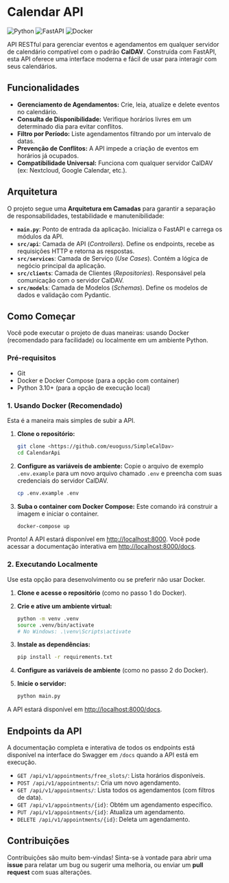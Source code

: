 # Calendar API

![Python](https://img.shields.io/badge/Python-3.10%2B-blue?style=for-the-badge&logo=python)
![FastAPI](https://img.shields.io/badge/FastAPI-Modern-green?style=for-the-badge&logo=fastapi)
![Docker](https://img.shields.io/badge/Docker-Ready-blue?style=for-the-badge&logo=docker)

API RESTful para gerenciar eventos e agendamentos em qualquer servidor de calendário compatível com o padrão **CalDAV**. Construída com FastAPI, esta API oferece uma interface moderna e fácil de usar para interagir com seus calendários.

## Funcionalidades

- **Gerenciamento de Agendamentos:** Crie, leia, atualize e delete eventos no calendário.
- **Consulta de Disponibilidade:** Verifique horários livres em um determinado dia para evitar conflitos.
- **Filtro por Período:** Liste agendamentos filtrando por um intervalo de datas.
- **Prevenção de Conflitos:** A API impede a criação de eventos em horários já ocupados.
- **Compatibilidade Universal:** Funciona com qualquer servidor CalDAV (ex: Nextcloud, Google Calendar, etc.).

## Arquitetura

O projeto segue uma **Arquitetura em Camadas** para garantir a separação de responsabilidades, testabilidade e manutenibilidade:

-   **`main.py`**: Ponto de entrada da aplicação. Inicializa o FastAPI e carrega os módulos da API.
-   **`src/api`**: Camada de API (*Controllers*). Define os endpoints, recebe as requisições HTTP e retorna as respostas.
-   **`src/services`**: Camada de Serviço (*Use Cases*). Contém a lógica de negócio principal da aplicação.
-   **`src/clients`**: Camada de Clientes (*Repositories*). Responsável pela comunicação com o servidor CalDAV.
-   **`src/models`**: Camada de Modelos (*Schemas*). Define os modelos de dados e validação com Pydantic.

## Como Começar

Você pode executar o projeto de duas maneiras: usando Docker (recomendado para facilidade) ou localmente em um ambiente Python.

### Pré-requisitos

- Git
- Docker e Docker Compose (para a opção com container)
- Python 3.10+ (para a opção de execução local)

### 1. Usando Docker (Recomendado)

Esta é a maneira mais simples de subir a API.

1.  **Clone o repositório:**
    ```bash
    git clone <https://github.com/euoguss/SimpleCalDav>
    cd CalendarApi
    ```

2.  **Configure as variáveis de ambiente:**
    Copie o arquivo de exemplo `.env.example` para um novo arquivo chamado `.env` e preencha com suas credenciais do servidor CalDAV.
    ```bash
    cp .env.example .env
    ```

3.  **Suba o container com Docker Compose:**
    Este comando irá construir a imagem e iniciar o container.
    ```bash
    docker-compose up
    ```

Pronto! A API estará disponível em [http://localhost:8000](http://localhost:8000). Você pode acessar a documentação interativa em [http://localhost:8000/docs](http://localhost:8000/docs).

### 2. Executando Localmente

Use esta opção para desenvolvimento ou se preferir não usar Docker.

1.  **Clone e acesse o repositório** (como no passo 1 do Docker).

2.  **Crie e ative um ambiente virtual:**
    ```bash
    python -m venv .venv
    source .venv/bin/activate
    # No Windows: .\venv\Scripts\activate
    ```

3.  **Instale as dependências:**
    ```bash
    pip install -r requirements.txt
    ```

4.  **Configure as variáveis de ambiente** (como no passo 2 do Docker).

5.  **Inicie o servidor:**
    ```bash
    python main.py
    ```

A API estará disponível em [http://localhost:8000/docs](http://localhost:8000/docs).

## Endpoints da API

A documentação completa e interativa de todos os endpoints está disponível na interface do Swagger em `/docs` quando a API está em execução.

- `GET /api/v1/appointments/free_slots/`: Lista horários disponíveis.
- `POST /api/v1/appointments/`: Cria um novo agendamento.
- `GET /api/v1/appointments/`: Lista todos os agendamentos (com filtros de data).
- `GET /api/v1/appointments/{id}`: Obtém um agendamento específico.
- `PUT /api/v1/appointments/{id}`: Atualiza um agendamento.
- `DELETE /api/v1/appointments/{id}`: Deleta um agendamento.

## Contribuições

Contribuições são muito bem-vindas! Sinta-se à vontade para abrir uma **issue** para relatar um bug ou sugerir uma melhoria, ou enviar um **pull request** com suas alterações.
